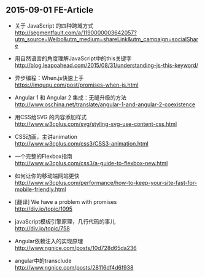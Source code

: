## 2015-09-01 FE-Article

* 关于 JavaScript 的四种跨域方式  
http://segmentfault.com/a/1190000003642057?utm_source=Weibo&utm_medium=shareLink&utm_campaign=socialShare

* 用自然语言的角度理解JavaScript中的this关键字  
http://blog.leapoahead.com/2015/08/31/understanding-js-this-keyword/

* 异步编程：When.js快速上手  
https://imququ.com/post/promises-when-js.html

* Angular 1 和 Angular 2 集成：无缝升级的方法  
http://www.oschina.net/translate/angular-1-and-angular-2-coexistence

* 用CSS给SVG <use>的内容添加样式  
http://www.w3cplus.com/svg/styling-svg-use-content-css.html

* CSS动画，主讲animation  
http://www.w3cplus.com/css3/CSS3-animation.html

* 一个完整的Flexbox指南  
http://www.w3cplus.com/css3/a-guide-to-flexbox-new.html

* 如何让你的移动端网站更快  
http://www.w3cplus.com/performance/how-to-keep-your-site-fast-for-mobile-friendly.html

* [翻译] We have a problem with promises  
http://div.io/topic/1095

* javaScript模板引擎原理，几行代码的事儿  
http://div.io/topic/758

* Angular依赖注入的实现原理  
http://www.ngnice.com/posts/10d728d65da236

* angular中的transclude  
http://www.ngnice.com/posts/28116df4d6f938

